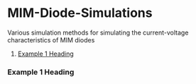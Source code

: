 # MIM-Diode-Simulations

Various simulation methods for simulating the current-voltage characteristics of MIM diodes
1. [Example 1 Heading](###Example-1%-Heading)

### Example 1 Heading
